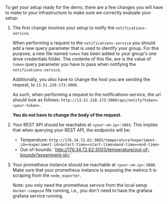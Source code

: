 
To get your setup ready for the demo, there are a few changes you will have to
make to your infrastructure to make sure we correctly evaluate your setup:

1. The first change involves your setup to notify the `notifications-service`.

   When performing a request to the `notifications-service` you should add a
   new query parameter that is used to identify your group. For this purpose, a
   new file named `token` has been added to your group's one drive credentials
   folder. The contents of this file, are is the value of `token` query
   parameter you have to pass when notifying the `notifications-service`.

   Additionally, you also have to change the host you are sending the request,
   to `13.51.210.173:3000`.

   As such, when performing a request to the notifications-service, the url
   should look as follows: `http://13.51.210.173:3000/api/notify?token=<your-token>`.

   **You do not have to change the body of the request.**
1. Your REST API should be reachable at `<your-vm-ip>:3003`. This implies that
   when querying your REST API, the endpoints will be: 
   - Temperature:
     `http://176.34.72.62:3003/temperature?experiment-id=<experiment-id>&start-time=<start-time>&end-time=<end-time>`
   - Out-of-bounds:
     `http://176.34.72.62:3003/temperature/out-of-bounds?experiment-id=<experiment-id>``
1. Your prometheus instance should be reachable at `<your-vm-ip>:3008`. Make
   sure that your prometheus instance is exposing the metrics it is scraping
   from the `node_exporter`. 

   Note: you only need the prometheus service from the local setup
   `docker-compose` file running, i.e., you don't need to have the grafana
   grafana service running.
